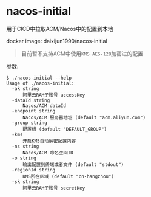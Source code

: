 # nacos-initial

用于CICD中拉取ACM/Nacos中的配置到本地

docker image: daixijun1990/nacos-initial

> 目前暂不支持ACM中使用`KMS AES-128`加密过的配置

参数:

```shell
$ ./nacos-initial --help
Usage of ./nacos-initial:
  -ak string
      阿里云RAM子账号 accessKey
  -dataId string
      Nacos/ACM dataId
  -endpoint string
      Nacos/ACM 服务器地址 (default "acm.aliyun.com")
  -group string
      配置组 (default "DEFAULT_GROUP")
  -kms
      开启KMS自动解密配置内容
  -ns string
      Nacos/ACM 命名空间ID
  -o string
      输出配置到终端或者文件 (default "stdout")
  -regionId string
      KMS所在区域 (default "cn-hangzhou")
  -sk string
      阿里云RAM子账号 secretKey
```
